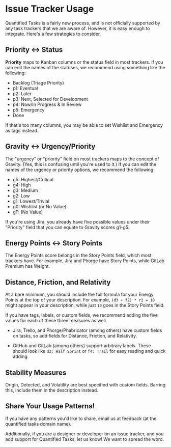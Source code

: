 # Issue Tracker Usage

Quantified Tasks is a fairly new process, and is not officially supported by any task trackers
that we are aware of. However, it is easy enough to integrate. Here's a few strategies to consider.

## Priority <-> Status

**Priority** maps to Kanban columns or the status field in most trackers. If you can edit
the names of the statuses, we recommend using something like the following:

* Backlog (Triage Priority)
* p1: Eventual
* p2: Later
* p3: Next, Selected for Development
* p4: Now/In Progress & In Review
* p5: Emergency
* Done

If that's too many columns, you may be able to set Wishlist and Emergency as tags instead.

## Gravity <-> Urgency/Priority

The "urgency" or "priority" field on most trackers maps to the concept of Gravity. (Yes,
this is confusing until you're used to it.) If you can edit the names of the urgency or
priority options, we recommend the following:

* g5: Highest/Critical
* g4: High
* g3: Medium
* g2: Low
* g1: Lowest/Trivial
* g0: Wishlist (or No Value)
* gT: (No Value)

If you're using Jira, you already have five possible values under their "Priority" field
that you can equate to Gravity scores g1-g5.

## Energy Points <-> Story Points

The Energy Points score belongs in the Story Points field, which most trackers have.
For example, Jira and Phorge have Story Points, while GitLab Premium has Weight.

## Distance, Friction, and Relativity

At a bare minimum, you should include the full formula for your Energy Points at the top
of your description. For example, `(d3 + f2) * r2 = 10` might appear in your description,
while just `10` goes in the Story Points field.

If you have tags, labels, or custom fields, we recommend adding the five values for each of
these three measures as well.

* Jira, Trello, and Phorge/Phabricator (among others) have custom fields on tasks, so add fields
  for Distance, Friction, and Relativity.

* GitHub and GitLab (among others) support arbitrary labels. These should look like
  `d3: Half Sprint` or `f4: Trail` for easy reading and quick adding.

## Stability Measures

Origin, Detected, and Volatility are best specified with custom fields. Barring this,
include them in the description instead.

## Share Your Usage Patterns!

If you have any patterns you'd like to share, email us at feedback (at the quantified tasks domain name).

Additionally, if you are a designer or developer on an issue tracker, and you add support
for Quantified Tasks, let us know! We want to spread the word.
